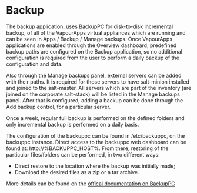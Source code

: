 # Backup

The backup application, uses BackupPC for disk-to-disk incremental backup, of all of the VapourApps virtual appliances which are running and can be seen in Apps / Backup / Manage backups. Once VapourApps applications are enabled through the Overview dashboard, predefined backup paths are configured on the Backup application, so no additional configuration is required from the user to perform a daily backup of the configuration and data.

Also through the Manage backups panel, external servers can be added with their paths. It is required for those servers to have salt-minion installed and joined to the salt-master. All servers which are part of the inventory (are joined on the corporate salt-stack) will be listed in the Manage backups panel. After that is configured, adding a backup can be done through the Add backup control, for a particular server.

Once a week, regular full backup is performed on the defined folders and only incremental backup is performed on a daily basis.

The configuration of the backuppc can be found in /etc/backuppc, on the backuppc instance. Direct access to the backuppc web dashboard can be found at: http://%BACKUPPC_HOST%. From there, restoring of the particular files/folders can be performed, in two different ways:

- Direct restore to the location where the backup was initially made;
- Download the desired files as a zip or a tar archive.

More details can be found on the [offical documentation on BackupPC](http://backuppc.sourceforge.net/faq/BackupPC.html)


